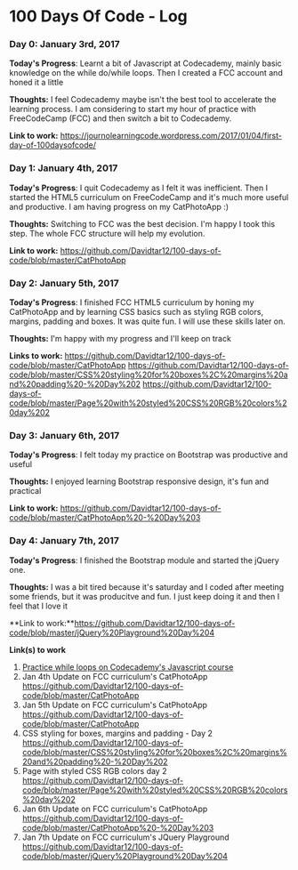 # 100 Days Of Code - Log

### Day 0: January 3rd, 2017

**Today's Progress**: Learnt a bit of Javascript at Codecademy, mainly basic knowledge on the while do/while loops. Then I created a FCC account and honed it a little

**Thoughts:** I feel Codecademy maybe isn't the best tool to accelerate the learning process. I am considering to start my hour of practice with FreeCodeCamp (FCC) and then switch a bit to Codecademy.

**Link to work:** https://journolearningcode.wordpress.com/2017/01/04/first-day-of-100daysofcode/

### Day 1: January 4th, 2017

**Today's Progress**: I quit Codecademy as I felt it was inefficient. Then I started the HTML5 curriculum on FreeCodeCamp and it's much more useful and productive. I am having progress on my CatPhotoApp :)

**Thoughts:** Switching to FCC was the best decision. I'm happy I took this step. The whole FCC structure will help my evolution.

**Link to work:** https://github.com/Davidtar12/100-days-of-code/blob/master/CatPhotoApp

### Day 2: January 5th, 2017

**Today's Progress**: I finished FCC HTML5 curriculum by honing my CatPhotoApp and by learning CSS basics such as styling RGB colors, margins, padding and boxes. It was quite fun. I will use these skills later on.

**Thoughts:** I'm happy with my progress and I'll keep on track

**Links to work:** https://github.com/Davidtar12/100-days-of-code/blob/master/CatPhotoApp
https://github.com/Davidtar12/100-days-of-code/blob/master/CSS%20styling%20for%20boxes%2C%20margins%20and%20padding%20-%20Day%202
https://github.com/Davidtar12/100-days-of-code/blob/master/Page%20with%20styled%20CSS%20RGB%20colors%20day%202

### Day 3: January 6th, 2017

**Today's Progress**: I felt today my practice on Bootstrap was productive and useful 

**Thoughts:** I enjoyed learning Bootstrap responsive design, it's fun and practical

**Link to work:**
https://github.com/Davidtar12/100-days-of-code/blob/master/CatPhotoApp%20-%20Day%203

### Day 4: January 7th, 2017

**Today's Progress**: I finished the Bootstrap module and started the jQuery one.

**Thoughts:** I was a bit tired because it's saturday and I coded after meeting some friends, but it was producitve and fun. I just keep doing it and then I feel that I love it

**Link to work:**https://github.com/Davidtar12/100-days-of-code/blob/master/jQuery%20Playground%20Day%204


**Link(s) to work**
1. [Practice while loops on Codecademy's Javascript course](https://journolearningcode.wordpress.com/2017/01/04/first-day-of-100daysofcode/)
2. Jan 4th Update on FCC curriculum's CatPhotoApp https://github.com/Davidtar12/100-days-of-code/blob/master/CatPhotoApp
3. Jan 5th Update on FCC curriculum's CatPhotoApp https://github.com/Davidtar12/100-days-of-code/blob/master/CatPhotoApp
4. CSS styling for boxes, margins and padding - Day 2 https://github.com/Davidtar12/100-days-of-code/blob/master/CSS%20styling%20for%20boxes%2C%20margins%20and%20padding%20-%20Day%202
5. Page with styled CSS RGB colors day 2 https://github.com/Davidtar12/100-days-of-code/blob/master/Page%20with%20styled%20CSS%20RGB%20colors%20day%202
6. Jan 6th Update on FCC curriculum's CatPhotoApp https://github.com/Davidtar12/100-days-of-code/blob/master/CatPhotoApp%20-%20Day%203
7. Jan 7th Update on FCC curriculum's JQuery Playground https://github.com/Davidtar12/100-days-of-code/blob/master/jQuery%20Playground%20Day%204

